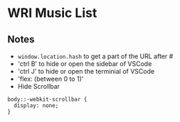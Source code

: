 # WRI Music List

## Notes
- `window.location.hash` to get a part of the URL after #
- 'ctrl B' to hide or open the sidebar of VSCode
- 'ctrl J' to hide or open the terminial of VSCode
- 'flex: (between 0 to 1)'
- Hide Scrollbar
```
body::-webkit-scrollbar {
  display: none;
}
```